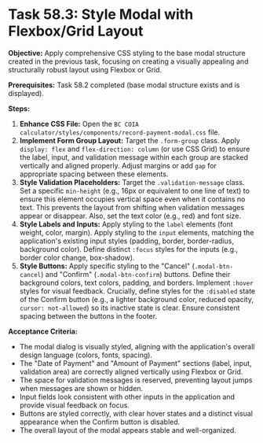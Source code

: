 # Task 58.3: Style Modal with Flexbox/Grid Layout

**Objective:** Apply comprehensive CSS styling to the base modal structure created in the previous task, focusing on creating a visually appealing and structurally robust layout using Flexbox or Grid.

**Prerequisites:** Task 58.2 completed (base modal structure exists and is displayed).

**Steps:**

1.  **Enhance CSS File:** Open the `BC COIA calculator/styles/components/record-payment-modal.css` file.
2.  **Implement Form Group Layout:** Target the `.form-group` class. Apply `display: flex` and `flex-direction: column` (or use CSS Grid) to ensure the label, input, and validation message within each group are stacked vertically and aligned properly. Adjust margins or add `gap` for appropriate spacing between these elements.
3.  **Style Validation Placeholders:** Target the `.validation-message` class. Set a specific `min-height` (e.g., 16px or equivalent to one line of text) to ensure this element occupies vertical space even when it contains no text. This prevents the layout from shifting when validation messages appear or disappear. Also, set the text color (e.g., red) and font size.
4.  **Style Labels and Inputs:** Apply styling to the `label` elements (font weight, color, margin). Apply styling to the `input` elements, matching the application's existing input styles (padding, border, border-radius, background color). Define distinct `:focus` styles for the inputs (e.g., border color change, box-shadow).
5.  **Style Buttons:** Apply specific styling to the "Cancel" (`.modal-btn-cancel`) and "Confirm" (`.modal-btn-confirm`) buttons. Define their background colors, text colors, padding, and borders. Implement `:hover` styles for visual feedback. Crucially, define styles for the `:disabled` state of the Confirm button (e.g., a lighter background color, reduced opacity, `cursor: not-allowed`) so its inactive state is clear. Ensure consistent spacing between the buttons in the footer.

**Acceptance Criteria:**

*   The modal dialog is visually styled, aligning with the application's overall design language (colors, fonts, spacing).
*   The "Date of Payment" and "Amount of Payment" sections (label, input, validation area) are correctly aligned vertically using Flexbox or Grid.
*   The space for validation messages is reserved, preventing layout jumps when messages are shown or hidden.
*   Input fields look consistent with other inputs in the application and provide visual feedback on focus.
*   Buttons are styled correctly, with clear hover states and a distinct visual appearance when the Confirm button is disabled.
*   The overall layout of the modal appears stable and well-organized.
